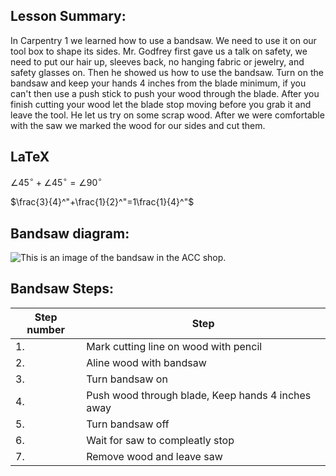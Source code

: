 ## Lesson Summary:

In Carpentry 1 we learned how to use a bandsaw. We need to use it on our tool box to shape its sides. Mr. Godfrey first gave us a talk on safety, we need to put our hair up, sleeves back, no hanging fabric or jewelry, and safety glasses on. Then he showed us how to use the bandsaw. Turn on the bandsaw and keep your hands 4 inches from the blade minimum, if you can't then use a push stick to push your wood through the blade. After you finish cutting your wood let the blade stop moving before you grab it and leave the tool. He let us try on some scrap wood. After we were comfortable with the saw we marked the wood for our sides and cut them. 

## LaTeX

$\angle45^\circ+\angle45^\circ=\angle90^\circ$

$\frac{3}{4}^"+\frac{1}{2}^"=1\frac{1}{4}^"$

## Bandsaw diagram:

![This is an image of the bandsaw in the ACC shop.](https://www.diamondtoolstore.com/cdn/shop/products/pm2415b-24-bandsaw-5hp-1ph-230v-291925.jpg?v=1694446929&width=1200)

## Bandsaw Steps:

| Step number | Step                                               |
| ----------- | -------------------------------------------------- |
| 1.          | Mark cutting line on wood with pencil              |
| 2.          | Aline wood with bandsaw                            |
| 3.          | Turn bandsaw on                                    |
| 4.          | Push wood through blade, Keep hands 4 inches away  |
| 5.          | Turn bandsaw off                                   |
| 6.          | Wait for saw to compleatly stop                    |
| 7.          | Remove wood and leave saw                          | 
